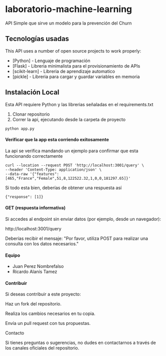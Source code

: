 # laboratorio-machine-learning
API Simple que sirve un modelo para la prevención del Churn

## Tecnologías usadas
This API uses a number of open source projects to work properly:

* [Python] - Lenguaje de programación
* [Flask] - Libreria minimalista para el provisionamiento de APIs
* [scikit-learn] - Libreria de aprendizaje automatico
* [pickle] - Libreria para cargar y guardar variables en memoria

## Instalación Local
Esta API requiere Python y las librerias señaladas en el requirements.txt

1. Clonar repositorio
2. Correr la api, ejecutando desde la carpeta de proyecto

```
python app.py
```

#### Verificar que la app esta corriendo exitosamente

La api se verifica mandando un ejemplo para confirmar que esta funcionando correctamente

```
curl --location --request POST 'http://localhost:3001/query' \
--header 'Content-Type: application/json' \
--data-raw '{"features": [465,"France","Female",51,8,122522.32,1,0,0,181297.65]}'

```

Si todo esta bien, deberías de obtener una respuesta así
```
{"response": [1]}
```

#### GET (respuesta informativa)

Si accedes al endpoint sin enviar datos (por ejemplo, desde un navegador):

http://localhost:3001/query

Deberías recibir el mensaje:
"Por favor, utiliza POST para realizar una consulta con los datos necesarios."

#### Equipo

* Juan Perez Nombrefalso
* Ricardo Alanís Tamez

#### Contribuir

Si deseas contribuir a este proyecto:

Haz un fork del repositorio.

Realiza los cambios necesarios en tu copia.

Envía un pull request con tus propuestas.

Contacto

Si tienes preguntas o sugerencias, no dudes en contactarnos a través de los canales oficiales del repositorio.
